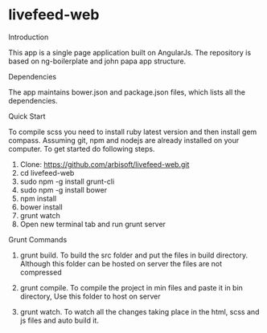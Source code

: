 # livefeed-web

Introduction

This app is a single page application built on AngularJs. The repository is based on ng-boilerplate and john papa app structure.

Dependencies

The app maintains bower.json and package.json files, which lists all the dependencies.


Quick Start

To compile scss you need to install ruby latest version and then install gem compass. Assuming git, npm and nodejs are already installed on your computer. To get started do following steps.

1. Clone: https://github.com/arbisoft/livefeed-web.git
2. cd livefeed-web
3. sudo npm -g install grunt-cli
4. sudo npm -g install bower
5. npm install
6. bower install
7. grunt watch
8. Open new terminal tab and run grunt server


Grunt Commands

1. grunt build. To build the src folder and put the files in build directory. Although this folder can be hosted on server the files are not compressed

2. grunt compile. To compile the project in min files and paste it in bin directory, Use this folder to host on server

3. grunt watch. To watch all the changes taking place in the html, scss and js files and auto build it.
